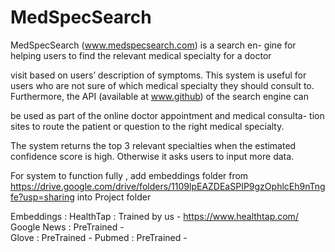 # MedSpecSearch

MedSpecSearch (www.medspecsearch.com) is a search en-
gine for helping users to find the relevant medical specialty for a doctor

visit based on users’ description of symptoms. This system is useful for
users who are not sure of which medical specialty they should consult to.
Furthermore, the API (available at www.github) of the search engine can

be used as part of the online doctor appointment and medical consulta-
tion sites to route the patient or question to the right medical specialty.

The system returns the top 3 relevant specialties when the estimated
confidence score is high. Otherwise it asks users to input more data.



For system to function fully , add embeddings folder from 
https://drive.google.com/drive/folders/1109lpEAZDEaSPIP9gzOphlcEh9nTngfe?usp=sharing
into Project folder

Embeddings : 
  HealthTap   : Trained by us - https://www.healthtap.com/
  Google News : PreTrained    -   
  Glove       : PreTrained    -
  Pubmed      : PreTrained    -
